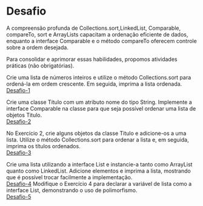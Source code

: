 # Desafio

A compreensão profunda de Collections.sort,LinkedList, Comparable, compareTo, sort e ArrayLists capacitam a ordenação eficiente de dados, enquanto a interface Comparable e o método compareTo oferecem controle sobre a ordem desejada.

Para consolidar e aprimorar essas habilidades, propomos atividades práticas (não obrigatórias).


Crie uma lista de números inteiros e utilize o método Collections.sort para ordená-la em ordem crescente. Em seguida, imprima a lista ordenada.
<br>
[Desafio-1]()

Crie uma classe Titulo com um atributo nome do tipo String. Implemente a interface Comparable na classe para que seja possível ordenar uma lista de objetos Titulo.
<br>
[Desafio-2]()

No Exercício 2, crie alguns objetos da classe Titulo e adicione-os a uma lista. Utilize o método Collections.sort para ordenar a lista e, em seguida, imprima os títulos ordenados.
<br>
[Desafio-3]()

Crie uma lista utilizando a interface List e instancie-a tanto como ArrayList quanto como LinkedList. Adicione elementos e imprima a lista, mostrando que é possível trocar facilmente a implementação.
<br>
[Desafio-4]()
Modifique o Exercício 4 para declarar a variável de lista como a interface List, demonstrando o uso de polimorfismo.
<br>
[Desafio-5]()
